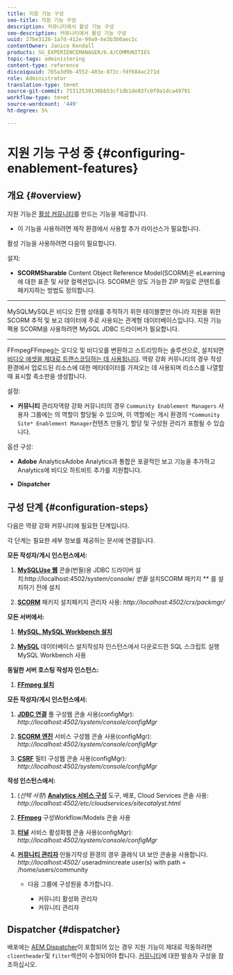 ```yaml
---
title: 지원 기능 구성
seo-title: 지원 기능 구성
description: 커뮤니티에서 활성 기능 구성
seo-description: 커뮤니티에서 활성 기능 구성
uuid: 27be3128-1a7d-412e-99a9-6e3b3b0aec1c
contentOwner: Janice Kendall
products: SG_EXPERIENCEMANAGER/6.4/COMMUNITIES
topic-tags: administering
content-type: reference
discoiquuid: 765a3d9b-4552-403e-872c-fdf684ac271d
role: Administrator
translation-type: tm+mt
source-git-commit: 75312539136bb53cf1db1de03fc0f9a1dca49791
workflow-type: tm+mt
source-wordcount: '449'
ht-degree: 5%

---
```



# 지원 기능 구성 중 {#configuring-enablement-features}

## 개요 {#overview}

지원 기능은 [활성 커뮤니티](overview.md#enablement-community)를 만드는 기능을 제공합니다.

* 이 기능을 사용하려면 제작 환경에서 사용할 추가 라이선스가 필요합니다.

활성 기능을 사용하려면 다음이 필요합니다.

설치:

* **SCORMSharable**
Content Object Reference Model(SCORM)은 eLearning에 대한 표준 및 사양 컬렉션입니다. SCORM은 양도 가능한 ZIP 파일로 콘텐트를 패키지하는 방법도 정의합니다.

* ****
MySQLMySQL은 비디오 진행 상태를 추적하기 위한 테이블뿐만 아니라 지원을 위한 SCORM 추적 및 보고 데이터에 주로 사용되는 관계형 데이터베이스입니다. 지원 기능 팩용 SCORM을 사용하려면 MySQL JDBC 드라이버가 필요합니다.

* ****
FFmpegFFmpeg는 오디오 및 비디오를 변환하고 스트리밍하는 솔루션으로, 설치되면  [비디오 에셋을 제대로 트랜스코딩하는 데 사용됩니다](../../help/sites-authoring/default-components-foundation.md#video). 역량 강화 커뮤니티의 경우 작성 환경에서 업로드된 리소스에 대한 메타데이터를 가져오는 데 사용되며 리소스를 나열할 때 표시할 축소판을 생성합니다.

설정:

* **커뮤니티**
관리자역량 강화 커뮤니티의 경우 
`Community Enablement Managers` 사용자 그룹에는 의 역할이 할당될 수 있으며, 이 역할에는 게시 환경의  `*Community Site* Enablement Manager`컨텐츠 만들기, 할당 및 구성원 관리가 포함될 수 있습니다.

옵션 구성:

* **Adobe**
AnalyticsAdobe Analytics과 통합은 포괄적인 보고 기능을 추가하고 Analytics에 비디오 하트비트 추가를 지원합니다.

* **Dispatcher**

## 구성 단계 {#configuration-steps}

다음은 역량 강화 커뮤니티에 필요한 단계입니다.

각 단계는 필요한 세부 정보를 제공하는 문서에 연결됩니다.

**모든 작성자/게시 인스턴스에서:**

1. **[MySQLUse 웹](deploy-communities.md#jdbc-driver-for-mysql)**
콘솔(번들)용 JDBC 드라이버 설치:http://localhost:4502/system/console/  *번들*
 설치SCORM 패키지 ** 를 설치하기 전에 설치

1. **[SCORM](deploy-communities.md#scorm-package)**
패키지 설치패키지 관리자 사용: 
*http://localhost:4502/crx/packmgr/*

**모든 서버에서:**

1. **[MySQL, MySQL Workbench 설치](mysql.md)**

1. **[MySQL](mysql.md#database-setup)**
데이터베이스 설치작성자 인스턴스에서 다운로드한 SQL 스크립트 실행
\
   MySQL Workbench 사용

**동일한 서버 호스팅 작성자 인스턴스:**

1. **[FFmpeg 설치](ffmpeg.md)**

**모든 작성자/게시 인스턴스에서:**

1. **[JDBC 연결](mysql.md#configure-jdbc-connections)**
풀 구성웹 콘솔 사용(configMgr): 
*http://localhost:4502/system/console/configMgr*

1. **[SCORM 엔진](mysql.md#aem-communities-scormengine-service)**
서비스 구성웹 콘솔 사용(configMgr): 
*http://localhost:4502/system/console/configMgr*

1. **[CSRF](mysql.md#adobe-granite-csrf-filter)**
필터 구성웹 콘솔 사용(configMgr): 
*http://localhost:4502/system/console/configMgr*

**작성 인스턴스에서:**

1. (*선택 사항*) **[Analytics 서비스 구성](analytics.md)**
도구, 배포, Cloud Services 콘솔 사용: 
*http://localhost:4502/etc/cloudservices/sitecatalyst.html*

1. **[FFmpeg](ffmpeg.md#configure-ffmpeg-transcoding-service)**
구성Workflow/Models 콘솔 사용

1. **[터널](deploy-communities.md#tunnel-service-on-author)**
서비스 활성화웹 콘솔 사용(configMgr): 
*http://localhost:4502/system/console/configMgr*

1. **[커뮤니티 관리자](users.md#creating-community-members)** 만들기작성 환경의 경우 클래식 UI 보안 콘솔을 사용합니다. *http://localhost:4502/*
useradmincreate user(s) with path = /home/users/community

   * 다음 그룹에 구성원을 추가합니다.

      * 커뮤니티 활성화 관리자
      * 커뮤니티 관리자

## Dispatcher {#dispatcher}

배포에는 [AEM Dispatcher](https://helpx.adobe.com/experience-manager/dispatcher/using/dispatcher.html)이 포함되어 있는 경우 지원 기능이 제대로 작동하려면 `clientheader`및 `filter`섹션이 수정되어야 합니다. [커뮤니티](dispatcher.md#enablement)에 대한 발송자 구성을 참조하십시오.
